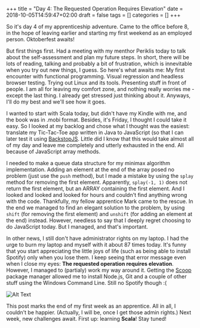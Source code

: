 +++
title = "Day 4: The Requested Operation Requires Elevation"
date = 2018-10-05T14:59:47+02:00
draft = false
tags = []
categories = []
+++

So it's day 4 of my apprenticeship adventure. Came to the office before 8, in the hope of leaving earlier and starting my first weekend as an employed person. Oktoberfest awaits!


But first things first. Had a meeting with my menthor Periklis today to talk about the self-assessment and plan my future steps. In short, there will be lots of reading, talking and probably a bit of frustration, which is innevitable when you try out new things, I guess. So here's what awaits me: My first encounter with functional programming. Visual regression and headless browser testing. Trying out Linux and its tools. Presenting stuff in front of people. I am all for leaving my comfort zone, and nothing really worries me - except the last thing. I already get stressed just thinking about it. Anyways, I'll do my best and we'll see how it goes.



I wanted to start with Scala today, but didn't have my Kindle with me, and the book was in .mobi format. Besides, it's Friday, I thought I could take it easy. So I looked at my backlog and chose what I thought was the easiest: translate my Tic-Tac-Toe app written in Java to JavaScript (so that I can later test it using [BackstopJS](https://garris.github.io/BackstopJS/). Little did I know that this would take almost all of my day and leave me completely and utterly exhausted in the end. All because of JavaScript array methods.



I needed to make a queue data structure for my minimax algorithm implementation. Adding an element at the end of the array posed no problem (just use the `push` method), but I made a mistake by using the `splay` method for removing the first element. Apparently, `splay(-1, 1)` does not return the first element, but an ARRAY containing the first element. And I looked and looked and looked for hours and couldn't find anything wrong with the code. Thankfully, my fellow apprentice Mark came to the rescue. In the end we managed to find an elegant solution to the problem, by using `shift` (for removing the first element) and `unshift` (for adding an element at the end) instead. However, needless to say that I deeply regret choosing to do JavaScript today. But I managed, and that's important.



In other news, I still don't have administrator rights on my laptop. I had the urge to burn my laptop and myself with it about 87 times today. It's funny that you start appreciating the little joys of life (such as being able to install Spotify) only when you lose them. I keep seeing that error message even when I close my eyes: __The requested operation requires elevation__. However, I managed to (partialy) work my way around it. Getting the [Scoop](https://scoop.sh/) package manager allowed me to install Node.js, Git and a couple of other stuff using the Windows Command Line. Still no Spotify though :(


![Alt Text](https://i.kym-cdn.com/photos/images/newsfeed/001/191/547/b66)



This post marks the end of my first week as an apprentice. All in all, I couldn't be happier. (Actually, I will be, once I get those admin rights.) Next week, new challenges await. First up: learning __Scala__! Stay tuned!